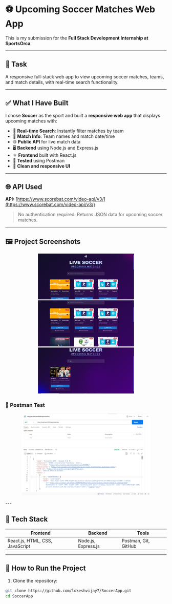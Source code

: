 # ⚽ Upcoming Soccer Matches Web App

This is my submission for the **Full Stack Development Internship at SportsOrca**.

---

## 📝 Task

A responsive full-stack web app to view upcoming soccer matches, teams, and match details, with real-time search functionality.

---

## ✅ What I Have Built

I chose **Soccer** as the sport and built a **responsive web app** that displays upcoming matches with:

- 🧠 **Real-time Search**: Instantly filter matches by team
- 🧾 **Match Info**: Team names and match date/time
- 🌐 **Public API** for live match data
- 🖥️ **Backend** using Node.js and Express.js
- ⚛️ **Frontend** built with React.js
- 🧪 **Tested** using Postman
- 📸 **Clean and responsive UI**

---

## 🌐 API Used

**API:** [https://www.scorebat.com/video-api/v3/](https://www.scorebat.com/video-api/v3/)

> No authentication required. Returns JSON data for upcoming soccer matches.

---

## 🖼️ Project Screenshots

<p align="center"> <img src="screenshots/output-1.png" alt="UI Output 1" width="300"/> <img src="screenshots/output-2.png" alt="UI Output 2" width="300"/> <img src="screenshots/output-3.png" alt="UI Output 3" width="300"/> </p>


### 🧪 Postman Test
<p align="center"> <img src="postman/test-1.png" alt="Postman Test" width="400"/> </p>
---

## 🚀 Tech Stack

| Frontend           | Backend             | Tools               |
|--------------------|---------------------|---------------------|
| React.js, HTML, CSS, JavaScript | Node.js, Express.js  | Postman, Git, GitHub |

---

## 📮 How to Run the Project

1. Clone the repository:
```bash
git clone https://github.com/lokeshvijay7/SoccerApp.git
cd SoccerApp
